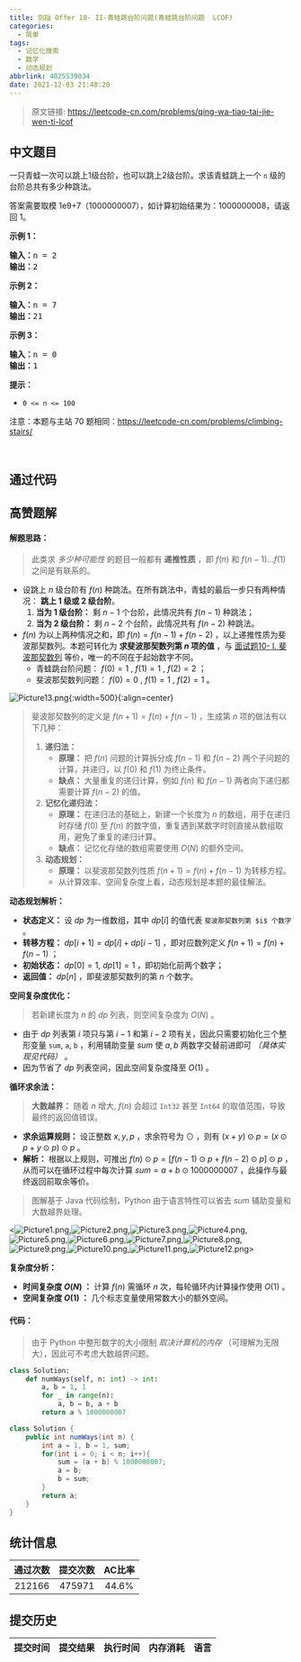 ```yaml
---
title: 剑指 Offer 10- II-青蛙跳台阶问题(青蛙跳台阶问题  LCOF)
categories:
  - 简单
tags:
  - 记忆化搜索
  - 数学
  - 动态规划
abbrlink: 4025539034
date: 2021-12-03 21:40:20
---
```


> 原文链接: https://leetcode-cn.com/problems/qing-wa-tiao-tai-jie-wen-ti-lcof




## 中文题目
<div><p>一只青蛙一次可以跳上1级台阶，也可以跳上2级台阶。求该青蛙跳上一个 <code>n</code>&nbsp;级的台阶总共有多少种跳法。</p>

<p>答案需要取模 1e9+7（1000000007），如计算初始结果为：1000000008，请返回 1。</p>

<p><strong>示例 1：</strong></p>

<pre><strong>输入：</strong>n = 2
<strong>输出：</strong>2
</pre>

<p><strong>示例 2：</strong></p>

<pre><strong>输入：</strong>n = 7
<strong>输出：</strong>21
</pre>

<p><strong>示例 3：</strong></p>

<pre><strong>输入：</strong>n = 0
<strong>输出：</strong>1</pre>

<p><strong>提示：</strong></p>

<ul>
	<li><code>0 &lt;= n &lt;= 100</code></li>
</ul>

<p>注意：本题与主站 70 题相同：<a href="https://leetcode-cn.com/problems/climbing-stairs/">https://leetcode-cn.com/problems/climbing-stairs/</a></p>

<p>&nbsp;</p>
</div>

## 通过代码
<RecoDemo>
</RecoDemo>


## 高赞题解
#### 解题思路：

> 此类求 *多少种可能性* 的题目一般都有 **递推性质** ，即 $f(n)$ 和 $f(n-1)$…$f(1)$ 之间是有联系的。

- 设跳上 $n$ 级台阶有 $f(n)$ 种跳法。在所有跳法中，青蛙的最后一步只有两种情况： **跳上 $1$ 级或 $2$ 级台阶**。
  1. **当为 $1$ 级台阶：** 剩 $n-1$ 个台阶，此情况共有 $f(n-1)$ 种跳法；
  2. **当为 $2$ 级台阶：** 剩 $n-2$ 个台阶，此情况共有 $f(n-2)$ 种跳法。
- $f(n)$ 为以上两种情况之和，即 $f(n)=f(n-1)+f(n-2)$ ，以上递推性质为斐波那契数列。本题可转化为 **求斐波那契数列第 $n$ 项的值** ，与 [面试题10- I. 斐波那契数列](https://leetcode-cn.com/problems/fei-bo-na-qi-shu-lie-lcof/solution/mian-shi-ti-10-i-fei-bo-na-qi-shu-lie-dong-tai-gui/) 等价，唯一的不同在于起始数字不同。
  - 青蛙跳台阶问题： $f(0)=1$ ,  $f(1)=1$ , $f(2)=2$ ；
  - 斐波那契数列问题： $f(0)=0$ , $f(1)=1$ , $f(2)=1$ 。

![Picture13.png](../images/qing-wa-tiao-tai-jie-wen-ti-lcof-0.png){:width=500}{:align=center}

> 斐波那契数列的定义是 $f(n + 1) = f(n) + f(n - 1)$ ，生成第 $n$ 项的做法有以下几种：
> 1. **递归法：**
>    - **原理：** 把 $f(n)$ 问题的计算拆分成 $f(n-1)$ 和 $f(n-2)$ 两个子问题的计算，并递归，以 $f(0)$ 和 $f(1)$ 为终止条件。
>    - **缺点：** 大量重复的递归计算，例如 $f(n)$ 和 $f(n - 1)$ 两者向下递归都需要计算 $f(n - 2)$ 的值。
> 2. **记忆化递归法：**
>    - **原理：** 在递归法的基础上，新建一个长度为 $n$ 的数组，用于在递归时存储 $f(0)$ 至 $f(n)$ 的数字值，重复遇到某数字时则直接从数组取用，避免了重复的递归计算。
>    - **缺点：** 记忆化存储的数组需要使用 $O(N)$ 的额外空间。
> 3. **动态规划：**
>    - **原理：** 以斐波那契数列性质 $f(n + 1) = f(n) + f(n - 1)$ 为转移方程。
>    - 从计算效率、空间复杂度上看，动态规划是本题的最佳解法。

**动态规划解析：**

- **状态定义：** 设 $dp$ 为一维数组，其中 $dp[i]$ 的值代表 `斐波那契数列第 $i$ 个数字` 。
- **转移方程：** $dp[i + 1] = dp[i] + dp[i - 1]$ ，即对应数列定义 $f(n + 1) = f(n) + f(n - 1)$ ；
- **初始状态：** $dp[0] = 1$, $dp[1] = 1$ ，即初始化前两个数字；
- **返回值：** $dp[n]$ ，即斐波那契数列的第 $n$ 个数字。

**空间复杂度优化：**

> 若新建长度为 $n$ 的 $dp$ 列表，则空间复杂度为 $O(N)$ 。
- 由于 $dp$ 列表第 $i$ 项只与第 $i-1$ 和第 $i-2$ 项有关，因此只需要初始化三个整形变量 `sum`, `a`, `b` ，利用辅助变量 $sum$ 使 $a, b$ 两数字交替前进即可 *（具体实现见代码）* 。
- 因为节省了 $dp$ 列表空间，因此空间复杂度降至 $O(1)$ 。

**循环求余法：**

> **大数越界：** 随着 $n$ 增大, $f(n)$ 会超过 `Int32` 甚至 `Int64` 的取值范围，导致最终的返回值错误。 
- **求余运算规则：** 设正整数 $x, y, p$ ，求余符号为 $\odot$ ，则有 $(x + y) \odot p = (x \odot p + y \odot p) \odot p$ 。
- **解析：** 根据以上规则，可推出 $f(n) \odot p = [f(n-1) \odot p + f(n-2) \odot p] \odot p$ ，从而可以在循环过程中每次计算 $sum = a + b \odot 1000000007$ ，此操作与最终返回前取余等价。

> 图解基于 Java 代码绘制，Python 由于语言特性可以省去 $sum$ 辅助变量和大数越界处理。

<![Picture1.png](../images/qing-wa-tiao-tai-jie-wen-ti-lcof-1.png),![Picture2.png](../images/qing-wa-tiao-tai-jie-wen-ti-lcof-2.png),![Picture3.png](../images/qing-wa-tiao-tai-jie-wen-ti-lcof-3.png),![Picture4.png](../images/qing-wa-tiao-tai-jie-wen-ti-lcof-4.png),![Picture5.png](../images/qing-wa-tiao-tai-jie-wen-ti-lcof-5.png),![Picture6.png](../images/qing-wa-tiao-tai-jie-wen-ti-lcof-6.png),![Picture7.png](../images/qing-wa-tiao-tai-jie-wen-ti-lcof-7.png),![Picture8.png](../images/qing-wa-tiao-tai-jie-wen-ti-lcof-8.png),![Picture9.png](../images/qing-wa-tiao-tai-jie-wen-ti-lcof-9.png),![Picture10.png](../images/qing-wa-tiao-tai-jie-wen-ti-lcof-10.png),![Picture11.png](../images/qing-wa-tiao-tai-jie-wen-ti-lcof-11.png),![Picture12.png](../images/qing-wa-tiao-tai-jie-wen-ti-lcof-12.png)>

**复杂度分析：**

- **时间复杂度 $O(N)$ ：** 计算 $f(n)$ 需循环 $n$ 次，每轮循环内计算操作使用 $O(1)$ 。
- **空间复杂度 $O(1)$ ：** 几个标志变量使用常数大小的额外空间。

#### 代码：

> 由于 Python 中整形数字的大小限制 *取决计算机的内存* （可理解为无限大），因此可不考虑大数越界问题。

```python []
class Solution:
    def numWays(self, n: int) -> int:
        a, b = 1, 1
        for _ in range(n):
            a, b = b, a + b
        return a % 1000000007
```

```java []
class Solution {
    public int numWays(int n) {
        int a = 1, b = 1, sum;
        for(int i = 0; i < n; i++){
            sum = (a + b) % 1000000007;
            a = b;
            b = sum;
        }
        return a;
    }
}
```

## 统计信息
| 通过次数 | 提交次数 | AC比率 |
| :------: | :------: | :------: |
|    212166    |    475971    |   44.6%   |

## 提交历史
| 提交时间 | 提交结果 | 执行时间 |  内存消耗  | 语言 |
| :------: | :------: | :------: | :--------: | :--------: |
